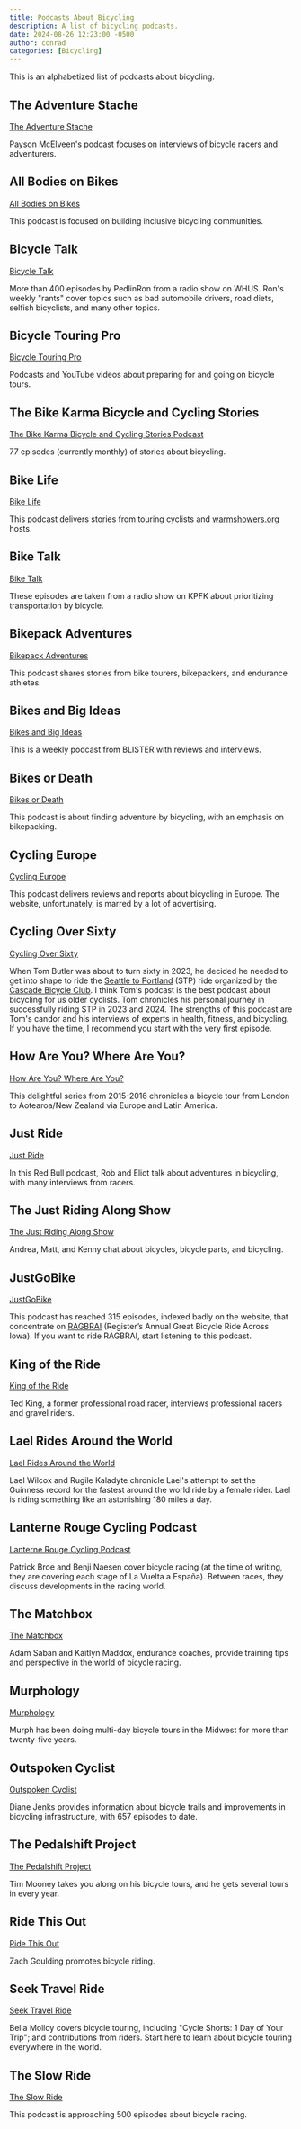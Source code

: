```yaml
---
title: Podcasts About Bicycling
description: A list of bicycling podcasts.
date: 2024-08-26 12:23:00 -0500
author: conrad
categories: [Bicycling]
---
```


This is an alphabetized list of podcasts about bicycling.

## The Adventure Stache

[The Adventure Stache](https://www.paysonmcelveen.com/podcast)

Payson McElveen's podcast focuses on interviews of bicycle racers and adventurers.

## All Bodies on Bikes

[All Bodies on Bikes](https://www.allbodiesonbikes.com/podcast)

This podcast is focused on building inclusive bicycling communities.

## Bicycle Talk

[Bicycle Talk](https://whus.org/series/bicycle-talk/)

More than 400 episodes by PedlinRon from a radio show on WHUS. Ron's weekly
"rants" cover topics such as bad automobile drivers, road diets, selfish
bicyclists, and many other topics.

## Bicycle Touring Pro

[Bicycle Touring Pro](https://bicycletouringpro.com/category/podcast/)

Podcasts and YouTube videos about preparing for and going on bicycle tours.

## The Bike Karma Bicycle and Cycling Stories

[The Bike Karma Bicycle and Cycling Stories Podcast](https://bikekarmapodcast.com)

77 episodes (currently monthly) of stories about bicycling.

## Bike Life

[Bike Life](https://www.podpage.com/bike-life/)

This podcast delivers stories from touring cyclists and [warmshowers.org](https://warmshowers.org/) hosts.

## Bike Talk

[Bike Talk](https://biketalk.org)

These episodes are taken from a radio show on KPFK about prioritizing transportation by bicycle.

## Bikepack Adventures

[Bikepack Adventures](https://www.bikepackadventures.ca/podcast)

This podcast shares stories from bike tourers, bikepackers, and endurance athletes.

## Bikes and Big Ideas

[Bikes and Big Ideas](https://blisterreview.com/category/podcasts/bikes-big-ideas)

This is a weekly podcast from BLISTER with reviews and interviews.

## Bikes or Death

[Bikes or Death](https://bikesordeath.com)

This podcast is about finding adventure by bicycling, with an emphasis on bikepacking.

## Cycling Europe

[Cycling Europe](https://cyclingeurope.org/podcast/)

This podcast delivers reviews and reports about bicycling in Europe. The
website, unfortunately, is marred by a lot of advertising.

## Cycling Over Sixty

[Cycling Over Sixty](https://www.cyclingoversixty.com/)

When Tom Butler was about to turn sixty in 2023, he decided he needed to get
into shape to ride the [Seattle to
Portland](https://cascade.org/rides-events/seattle-portland-2024) (STP) ride
organized by the [Cascade Bicycle Club](https://cascade.org). I think Tom's
podcast is the best podcast about bicycling for us older cyclists. Tom
chronicles his personal journey in successfully riding STP in 2023 and 2024. The
strengths of this podcast are Tom's candor and his interviews of experts in
health, fitness, and bicycling. If you have the time, I recommend you start with
the very first episode.

## How Are You? Where Are You?

[How Are You? Where Are You?](https://podcasters.spotify.com/pod/show/how-are-you-where-are-you)

This delightful series from 2015-2016 chronicles a bicycle tour from London to
Aotearoa/New Zealand via Europe and Latin America.

## Just Ride

[Just Ride](https://www.redbull.com/us-en/shows/just-ride)

In this Red Bull podcast, Rob and Eliot talk about adventures in bicycling, with
many interviews from racers.

## The Just Riding Along Show

[The Just Riding Along Show](https://www.justridingalongshow.com/podcasts)

Andrea, Matt, and Kenny chat about bicycles, bicycle parts, and bicycling.

## JustGoBike

[JustGoBike](https://justgobike.net)

This podcast has reached 315 episodes, indexed badly on the website, that
concentrate on [RAGBRAI](https://ragbrai.com) (Register’s Annual Great Bicycle
Ride Across Iowa). If you want to ride RAGBRAI, start listening to this podcast.

## King of the Ride

[King of the Ride](https://www.iamtedking.com/podcasthome)

Ted King, a former professional road racer, interviews professional racers and gravel riders.

## Lael Rides Around the World

[Lael Rides Around the World](https://www.laelwilcox.net/podcast)

Lael Wilcox and Rugile Kaladyte chronicle Lael's attempt to set the Guinness
record for the fastest around the world ride by a female rider. Lael is riding
something like an astonishing 180 miles a day.

## Lanterne Rouge Cycling Podcast

[Lanterne Rouge Cycling Podcast](https://lanternerouge.com)

Patrick Broe and Benji Naesen cover bicycle racing (at the time of writing, they
are covering each stage of La Vuelta a España). Between races, they discuss
developments in the racing world.

## The Matchbox

[The Matchbox](https://www.ignitioncoachco.com/podcast)

Adam Saban and Kaitlyn Maddox, endurance coaches, provide training tips and
perspective in the world of bicycle racing.

## Murphology

[Murphology](https://murphologypodcast.com)

Murph has been doing multi-day bicycle tours in the Midwest for more than
twenty-five years.

## Outspoken Cyclist

[Outspoken Cyclist](https://outspokencyclist.com)

Diane Jenks provides information about bicycle trails and improvements in
bicycling infrastructure, with 657 episodes to date.

## The Pedalshift Project

[The Pedalshift Project](https://pedalshift.net)

Tim Mooney takes you along on his bicycle tours, and he gets several tours
in every year.

## Ride This Out

[Ride This Out](https://ridethisout.com/blog/)

Zach Goulding promotes bicycle riding.

## Seek Travel Ride

[Seek Travel Ride](https://www.seektravelride.com/podcast/)

Bella Molloy covers bicycle touring, including "Cycle Shorts: 1 Day of Your
Trip"; and contributions from riders. Start here to learn about bicycle touring
everywhere in the world.

## The Slow Ride

[The Slow Ride](https://slowride.libsyn.com)

This podcast is approaching 500 episodes about bicycle racing.
